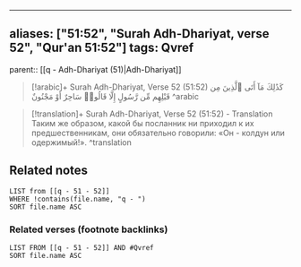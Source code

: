 
---
aliases: ["51:52", "Surah Adh-Dhariyat, verse 52", "Qur'an 51:52"]
tags: Qvref
---

parent:: [[q - Adh-Dhariyat (51)|Adh-Dhariyat]]

> [!arabic]+ Surah Adh-Dhariyat, Verse 52 (51:52)
> <span class="quran-arabic">كَذَٰلِكَ مَآ أَتَى ٱلَّذِينَ مِن قَبْلِهِم مِّن رَّسُولٍ إِلَّا قَالُوا۟ سَاحِرٌ أَوْ مَجْنُونٌ</span>
^arabic

> [!translation]+ Surah Adh-Dhariyat, Verse 52 (51:52) - Translation
> Таким же образом, какой бы посланник ни приходил к их предшественникам, они обязательно говорили: «Он - колдун или одержимый!».
^translation



## Related notes
```dataview
LIST from [[q - 51 - 52]]
WHERE !contains(file.name, "q - ")
SORT file.name ASC
```

### Related verses (footnote backlinks)
```dataview
LIST FROM [[q - 51 - 52]] AND #Qvref
SORT file.name ASC
```

